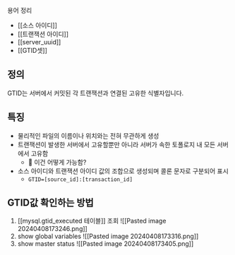 용어 정리
- [[소스 아이디]]
- [[트랜잭션 아이디]]
- [[server_uuid]]
- [[GTID셋]]
## 정의
GTID는 서버에서 커밋된 각 트랜잭션과 연결된 고유한 식별자입니다. 


## 특징
- 물리적인 파일의 이름이나 위치와는 전혀 무관하게 생성
- 트랜잭션이 발생한 서버에서 고유할뿐만 아니라 서버가 속한 토폴로지 내 모든 서버에서 고유함
	- 🤔 이건 어떻게 가능함?
- 소스 아이디와 트랜잭션 아이디 값의 조합으로 생성되며 콜론 문자로 구분되어 표시
	- `GTID=[source_id]:[transaction_id]`




## GTID값 확인하는 방법

1. [[mysql.gtid_executed 테이블]] 조회
![[Pasted image 20240408173246.png]]
2. show global variables
![[Pasted image 20240408173316.png]]
3. show master status
![[Pasted image 20240408173405.png]]

